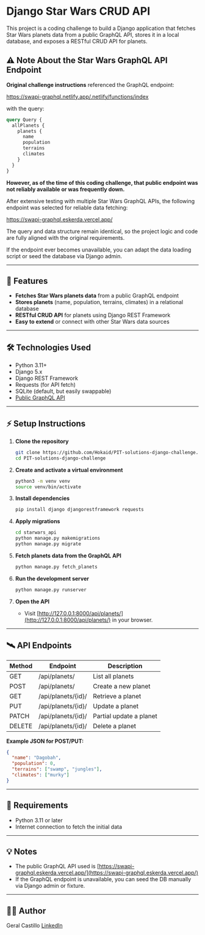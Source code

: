 # Django Star Wars CRUD API

This project is a coding challenge to build a Django application that fetches Star Wars planets data from a public GraphQL API, stores it in a local database, and exposes a RESTful CRUD API for planets.

## ⚠️ Note About the Star Wars GraphQL API Endpoint

**Original challenge instructions** referenced the GraphQL endpoint:

https://swapi-graphql.netlify.app/.netlify/functions/index

with the query:
```graphql
query Query {
  allPlanets {
    planets {
      name
      population
      terrains
      climates
    }
  }
}
````

**However, as of the time of this coding challenge, that public endpoint was not reliably available or was frequently down.**

After extensive testing with multiple Star Wars GraphQL APIs, the following endpoint was selected for reliable data fetching:

https://swapi-graphql.eskerda.vercel.app/

The query and data structure remain identical, so the project logic and code are fully aligned with the original requirements.

If the endpoint ever becomes unavailable, you can adapt the data loading script or seed the database via Django admin.

---

## 🚀 Features

- **Fetches Star Wars planets data** from a public GraphQL endpoint
- **Stores planets** (name, population, terrains, climates) in a relational database
- **RESTful CRUD API** for planets using Django REST Framework
- **Easy to extend** or connect with other Star Wars data sources

---

## 🛠️ Technologies Used

- Python 3.11+
- Django 5.x
- Django REST Framework
- Requests (for API fetch)
- SQLite (default, but easily swappable)
- [Public GraphQL API](https://swapi-graphql.eskerda.vercel.app/)

---

## ⚡ Setup Instructions

1. **Clone the repository**
    ```bash
    git clone https://github.com/Hokaid/PIT-solutions-django-challenge.git
    cd PIT-solutions-django-challenge
    ```

2. **Create and activate a virtual environment**
    ```bash
    python3 -m venv venv
    source venv/bin/activate
    ```

3. **Install dependencies**
    ```bash
    pip install django djangorestframework requests
    ```

4. **Apply migrations**
    ```bash
    cd starwars_api
    python manage.py makemigrations
    python manage.py migrate
    ```

5. **Fetch planets data from the GraphQL API**
    ```bash
    python manage.py fetch_planets
    ```

6. **Run the development server**
    ```bash
    python manage.py runserver
    ```

7. **Open the API**
    - Visit [http://127.0.0.1:8000/api/planets/](http://127.0.0.1:8000/api/planets/) in your browser.

---

## 🛰️ API Endpoints

| Method | Endpoint                     | Description                |
|--------|------------------------------|----------------------------|
| GET    | /api/planets/                | List all planets           |
| POST   | /api/planets/                | Create a new planet        |
| GET    | /api/planets/{id}/           | Retrieve a planet          |
| PUT    | /api/planets/{id}/           | Update a planet            |
| PATCH  | /api/planets/{id}/           | Partial update a planet    |
| DELETE | /api/planets/{id}/           | Delete a planet            |

**Example JSON for POST/PUT:**
```json
{
  "name": "Dagobah",
  "population": 0,
  "terrains": ["swamp", "jungles"],
  "climates": ["murky"]
}
````

---

## 📄 Requirements

* Python 3.11 or later
* Internet connection to fetch the initial data

---

## 💡 Notes

* The public GraphQL API used is [https://swapi-graphql.eskerda.vercel.app/](https://swapi-graphql.eskerda.vercel.app/)
* If the GraphQL endpoint is unavailable, you can seed the DB manually via Django admin or fixture.

---

## 🧑‍💻 Author

Geral Castillo
[LinkedIn](https://www.linkedin.com/in/geralcastillo/)
